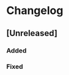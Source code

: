 <!--Markdownlint Rules-->
<!-- markdownlint-disable no-duplicate-header-->
<!-- https://keepachangelog.com/en/1.0.0/ -->

# Changelog

## [Unreleased]

### Added

<!-- - Added something. ([#123](https://github.com/link/to/the/PR/123)) -->

### Fixed

<!-- - Fixed something. ([#123](https://github.com/link/to/the/PR/123)) -->
